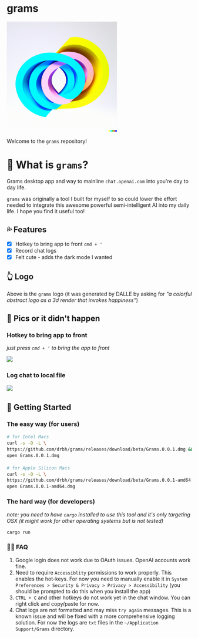 # grams

<img src="assets/logo.png" width="300px">

Welcome to the `grams` repository!

# 🌈 What is `grams`?

Grams desktop app and way to mainline `chat.openai.com` into you're day to day life. 

`grams` was originally a tool I built for myself to so could lower the effort needed to integrate this awesome powerful semi-intelligent AI into my daily life. I hope you find it useful too!

## 💦 Features
- [X] Hotkey to bring app to front `cmd + '`
- [X] Record chat logs
- [X] Felt cute - adds the dark mode I wanted

## 👆 Logo
Above is the `grams` logo (it was generated by DALLE by asking for _"a colorful abstract logo as a 3d render that invokes happiness"_)

## 📸 Pics or it didn't happen

### Hotkey to bring app to front
_just press `cmd + '` to bring the app to front_

<img src="assets/hotkey-focus.gif">

### Log chat to local file
<img src="assets/log-chat.gif">


## 🏁 Getting Started

### The easy way (for users)

```bash
# for Intel Macs
curl -s -O -L \
https://github.com/drbh/grams/releases/download/beta/Grams.0.0.1.dmg && \
open Grams.0.0.1.dmg

# for Apple Silicon Macs
curl -s -O -L \
https://github.com/drbh/grams/releases/download/beta/Grams.0.0.1-amd64.dmg && \
open Grams.0.0.1-amd64.dmg
```

### The hard way (for developers)


_note: you need to have `cargo` installed to use this tool and it's only targeting OSX (it might work for other operating systems but is not tested)_

```bash
cargo run
```

### 🤷‍♀️ FAQ

1. Google login does not work due to OAuth issues. OpenAI accounts work fine.
2. Need to require `Accessiblity` permissions to work properly. This enables the hot-keys. For now you need to manually enable it in `System Preferences > Security & Privacy > Privacy > Accessibility` (you should be prompted to do this when you install the app)
3. `CTRL + C` and other hotkeys do not work yet in the chat window. You can right click and copy/paste for now.
4. Chat logs are not formatted and may miss `try again` messages. This is a known issue and will be fixed with a more comprehensive logging solution. For now the logs are `txt` files in the `~/Application Support/Grams` directory.